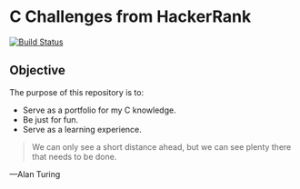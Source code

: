 # C Challenges from HackerRank


[![Build Status](https://travis-ci.org/joemccann/dillinger.svg?branch=master)](https://travis-ci.org/joemccann/dillinger)

## Objective
The purpose of this repository is to:

- Serve as a portfolio for my C knowledge.
- Be just for fun.
- Serve as a learning experience.


> We can only see a short distance ahead, but we can see plenty there that needs to be done.
>
—Alan Turing
